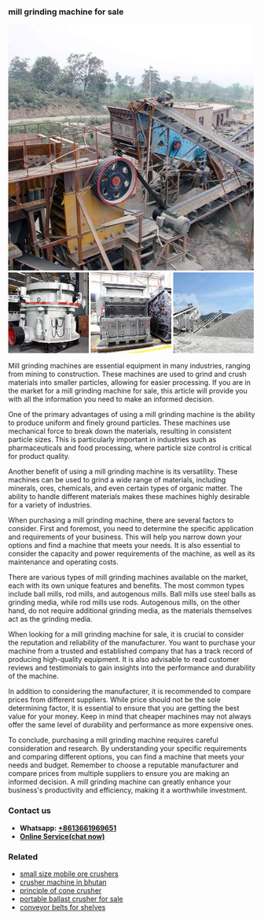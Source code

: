 <h3>mill grinding machine for sale</h3><img src='1704856780.jpg' alt=''><p>Mill grinding machines are essential equipment in many industries, ranging from mining to construction. These machines are used to grind and crush materials into smaller particles, allowing for easier processing. If you are in the market for a mill grinding machine for sale, this article will provide you with all the information you need to make an informed decision.</p><p>One of the primary advantages of using a mill grinding machine is the ability to produce uniform and finely ground particles. These machines use mechanical force to break down the materials, resulting in consistent particle sizes. This is particularly important in industries such as pharmaceuticals and food processing, where particle size control is critical for product quality.</p><p>Another benefit of using a mill grinding machine is its versatility. These machines can be used to grind a wide range of materials, including minerals, ores, chemicals, and even certain types of organic matter. The ability to handle different materials makes these machines highly desirable for a variety of industries.</p><p>When purchasing a mill grinding machine, there are several factors to consider. First and foremost, you need to determine the specific application and requirements of your business. This will help you narrow down your options and find a machine that meets your needs. It is also essential to consider the capacity and power requirements of the machine, as well as its maintenance and operating costs.</p><p>There are various types of mill grinding machines available on the market, each with its own unique features and benefits. The most common types include ball mills, rod mills, and autogenous mills. Ball mills use steel balls as grinding media, while rod mills use rods. Autogenous mills, on the other hand, do not require additional grinding media, as the materials themselves act as the grinding media.</p><p>When looking for a mill grinding machine for sale, it is crucial to consider the reputation and reliability of the manufacturer. You want to purchase your machine from a trusted and established company that has a track record of producing high-quality equipment. It is also advisable to read customer reviews and testimonials to gain insights into the performance and durability of the machine.</p><p>In addition to considering the manufacturer, it is recommended to compare prices from different suppliers. While price should not be the sole determining factor, it is essential to ensure that you are getting the best value for your money. Keep in mind that cheaper machines may not always offer the same level of durability and performance as more expensive ones.</p><p>To conclude, purchasing a mill grinding machine requires careful consideration and research. By understanding your specific requirements and comparing different options, you can find a machine that meets your needs and budget. Remember to choose a reputable manufacturer and compare prices from multiple suppliers to ensure you are making an informed decision. A mill grinding machine can greatly enhance your business's productivity and efficiency, making it a worthwhile investment.</p><h3>Contact us</h3><ul><li><strong>Whatsapp:&nbsp;<a href="https://wa.me/8613661969651">+8613661969651</a></strong></li><li><a href="https://swt.shibang-china.com/?git&amp;zhl&amp;mill grinding machine for sale"><strong>Online Service(chat now)</strong></a></li></ul><h3>Related</h3><ul><li><a href='small size mobile ore crushers.md'>small size mobile ore crushers</a></li><li><a href='crusher machine in bhutan.md'>crusher machine in bhutan</a></li><li><a href='principle of cone crusher.md'>principle of cone crusher</a></li><li><a href='portable ballast crusher for sale.md'>portable ballast crusher for sale</a></li><li><a href='conveyor belts for shelves.md'>conveyor belts for shelves</a></li></ul>